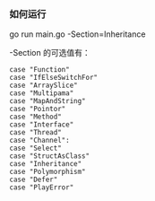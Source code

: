 ### 如何运行


go run main.go -Section=Inheritance

-Section 的可选值有：

	case "Function"
	case "IfElseSwitchFor"
	case "ArraySlice"
	case "Multipama"
	case "MapAndString"
	case "Pointor"
	case "Method"
	case "Interface"
	case "Thread"
	case "Channel":
	case "Select"
	case "StructAsClass"
	case "Inheritance"
	case "Polymorphism"
	case "Defer"
	case "PlayError"
